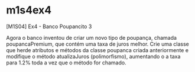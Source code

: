# m1s4ex4

[M1S04] Ex4 - Banco Poupancito 3

Agora o banco inventou de criar um novo tipo de poupança, chamada poupancaPremium, que contém uma taxa de juros melhor. Crie uma classe que herde atributos e métodos da classe poupanca criada anteriormente e modifique o método atualizaJuros (polimorfismo), aumentando o a taxa para 1.2% toda a vez que o método for chamado.

